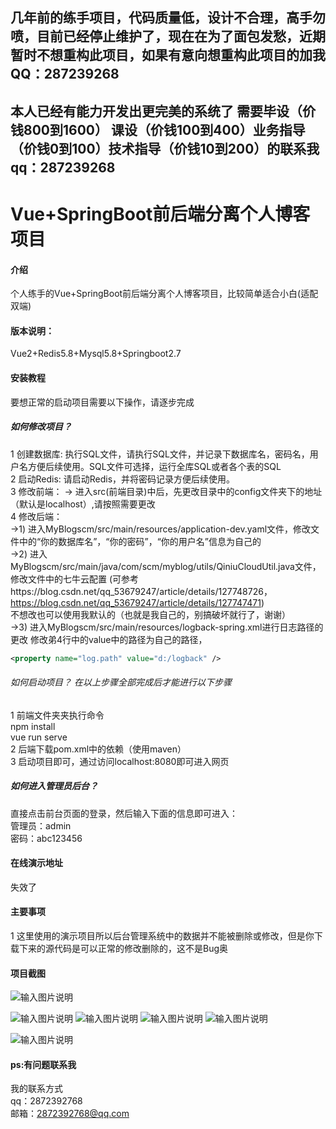 ## 几年前的练手项目，代码质量低，设计不合理，高手勿喷，目前已经停止维护了，现在在为了面包发愁，近期暂时不想重构此项目，如果有意向想重构此项目的加我QQ：287239268
## 本人已经有能力开发出更完美的系统了 需要毕设（价钱800到1600） 课设（价钱100到400）业务指导（价钱0到100）技术指导（价钱10到200）的联系我qq：287239268
# Vue+SpringBoot前后端分离个人博客项目

#### 介绍
个人练手的Vue+SpringBoot前后端分离个人博客项目，比较简单适合小白(适配双端)

#### 版本说明：
Vue2+Redis5.8+Mysql5.8+Springboot2.7

#### 安装教程

要想正常的启动项目需要以下操作，请逐步完成 

##### 如何修改项目？ 
1 创建数据库: 执行SQL文件，请执行SQL文件，并记录下数据库名，密码名，用户名方便后续使用。SQL文件可选择，运行全库SQL或者各个表的SQL <br>
2 启动Redis: 请启动Redis，并将密码记录方便后续使用。 <br>
3 修改前端： -> 进入src(前端目录)中后，先更改目录中的config文件夹下的地址（默认是localhost）,请按照需要更改 <br>
4 修改后端： <br>
->1) 进入MyBlogscm/src/main/resources/application-dev.yaml文件，修改文件中的“你的数据库名”，“你的密码”，“你的用户名”信息为自己的<br> 
->2) 进入MyBlogscm/src/main/java/com/scm/myblog/utils/QiniuCloudUtil.java文件，修改文件中的七牛云配置 (可参考https://blog.csdn.net/qq_53679247/article/details/127748726，https://blog.csdn.net/qq_53679247/article/details/127747471) <br>
不想改也可以使用我默认的（也就是我自己的，别搞破坏就行了，谢谢）<br>
->3) 进入MyBlogscm/src/main/resources/logback-spring.xml进行日志路径的更改
修改弟4行中的value中的路径为自己的路径，
```xml
<property name="log.path" value="d:/logback" />
```

###### 如何启动项目？ 在以上步骤全部完成后才能进行以下步骤 <br>
1 前端文件夹夹执行命令<br>
 npm install<br>
 vue run serve <br>
2 后端下载pom.xml中的依赖（使用maven）<br> 
3 启动项目即可，通过访问localhost:8080即可进入网页 <br>
##### 如何进入管理员后台？<br>
直接点击前台页面的登录，然后输入下面的信息即可进入：<br>
管理员：admin<br>
密码：abc123456<br>


#### 在线演示地址
失效了

#### 主要事项
1 这里使用的演示项目所以后台管理系统中的数据并不能被删除或修改，但是你下载下来的源代码是可以正常的修改删除的，这不是Bug奥<br>

#### 项目截图
![输入图片说明](https://foruda.gitee.com/images/1678268357952724242/d87cb624_10104977.png "屏幕截图")

![输入图片说明](https://foruda.gitee.com/images/1678268390514661950/0812aab8_10104977.png "屏幕截图")
![输入图片说明](https://foruda.gitee.com/images/1678268402068061830/4f9f0acc_10104977.png "屏幕截图")
![输入图片说明](https://foruda.gitee.com/images/1678268424788493012/0599a459_10104977.png "屏幕截图")
![输入图片说明](https://foruda.gitee.com/images/1678268489749462929/747f318f_10104977.png "屏幕截图")

![输入图片说明](https://foruda.gitee.com/images/1678268503537380910/6cf87551_10104977.png "屏幕截图")


#### ps:有问题联系我 
我的联系方式 <br>
qq：2872392768<br>
邮箱：2872392768@qq.com<br>